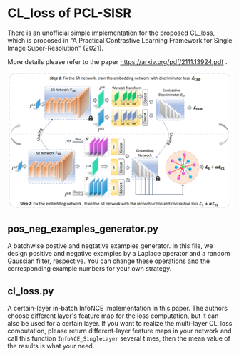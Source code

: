 # CL_loss of PCL-SISR
There is an unofficial simple implementation for the proposed CL_loss, which is proposed in "A Practical Contrastive Learning Framework for Single Image Super-Resolution" (2021).

More details please refer to the paper https://arxiv.org/pdf/2111.13924.pdf .

![PCL-SISR model framework.](./Framework.png)

## pos_neg_examples_generator.py
A batchwise postive and negtative examples generator. In this file, we design positive and negative examples by a Laplace operator and a random Gaussian filter, respective. You can change these operations and the corresponding example numbers for your own strategy.

## cl_loss.py
A certain-layer in-batch InfoNCE implementation in this paper. The authors choose different layer's feature map for the loss computation, but it can also be used for a certain layer. If you want to realize the multi-layer CL_loss computation, please return different-layer feature maps in your network and call this function `InfoNCE_SingleLayer` several times, then the mean value of the results is what your need.
